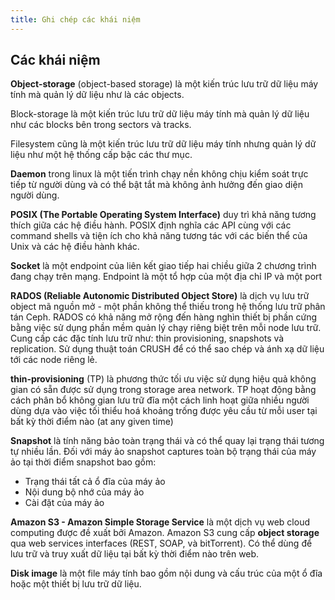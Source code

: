 ```yaml
---
title: Ghi chép các khái niệm
---
```


## Các khái niệm

<a name="object-storage"></a>

**Object-storage** (object-based storage) là một kiến trúc lưu trữ dữ liệu máy tính mà quản lý dữ liệu như là các objects.

Block-storage là một kiến trúc lưu trữ dữ liệu máy tính mà quản lý dữ liệu như các blocks bên trong sectors và tracks.

Filesystem cũng là một kiến trúc lưu trữ dữ liệu máy tính nhưng quản lý dữ liệu như một hệ thống cấp bậc các thư mục.

<a name="daemon"></a>

**Daemon** trong linux là một tiến trình chạy nền không chịu kiểm soát trực tiếp từ người dùng và có thể bật tắt mà không ảnh hưởng đến giao diện người dùng.

<a name="POSIX"></a>

**POSIX (The Portable Operating System Interface)** duy trì khả năng tương thích giữa các hệ điều hành. POSIX định nghĩa các API cùng với các command shells và tiện ích cho khả năng tương tác với các biến thể của Unix và các hệ điều hành khác.

<a name="socket"></a>

**Socket** là một endpoint của liên kết giao tiếp hai chiều giữa 2 chương trình đang chạy trên mạng. Endpoint là một tổ hợp của một địa chỉ IP và một port

<a name="RADOS"></a>

**RADOS (Reliable Autonomic Distributed Object Store)** là dịch vụ lưu trữ object mã nguồn mở - một phần không thể thiếu trong hệ thống lưu trữ phân tán Ceph. RADOS có khả năng mở rộng đến hàng nghìn thiết bị phần cứng bằng việc sử dụng phần mềm quản lý chạy riêng biệt trên mỗi node lưu trữ. Cung cấp các đặc tính lưu trữ như: thin provisioning, snapshots và replication. Sử dụng thuật toán CRUSH để có thể sao chép và ánh xạ dữ liệu tới các node riêng lẻ.

<a name="thin-provisioned"></a>

**thin-provisioning** (TP) là phương thức tối ưu việc sử dụng hiệu quả không gian có sẵn được sử dụng trong storage area network. TP hoạt động bằng cách phân bổ không gian lưu trữ đĩa một cách linh hoạt giữa nhiều người dùng dựa vào việc tối thiểu hoá khoảng trống được yêu cầu từ mỗi user tại bất kỳ thời điểm nào (at any given time)

<a name="snapshots"></a>

**Snapshot** là tính năng bảo toàn trạng thái và có thể quay lại trạng thái tương tự nhiều lần. 
Đối với máy ảo snapshot captures toàn bộ trạng thái của máy ảo tại thời điểm snapshot bao gồm:
- Trạng thái tất cả ổ đĩa của máy ảo
- Nội dung bộ nhớ của máy ảo
- Cài đặt của máy ảo

<a name="amazons3"></a> 
**Amazon S3 - Amazon Simple Storage Service** là một dịch vụ web cloud computing được đề xuất bởi Amazon. Amazon S3 cung cấp **object storage** qua web services interfaces (REST, SOAP, và bitTorrent). Có thể dùng để lưu trữ và truy xuất dữ liệu tại bất kỳ thời điểm nào trên web.

<a name="openstack-swift"></a> 

<a name="disk-image"></a>

**Disk image** là một file máy tính bao gồm nội dung và cấu trúc của một ổ đĩa hoặc một thiết bị lưu trữ dữ liệu.